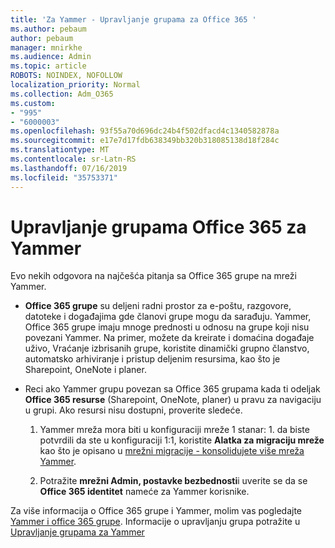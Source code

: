```yaml
---
title: 'Za Yammer - Upravljanje grupama za Office 365 '
ms.author: pebaum
author: pebaum
manager: mnirkhe
ms.audience: Admin
ms.topic: article
ROBOTS: NOINDEX, NOFOLLOW
localization_priority: Normal
ms.collection: Adm_O365
ms.custom:
- "995"
- "6000003"
ms.openlocfilehash: 93f55a70d696dc24b4f502dfacd4c1340582878a
ms.sourcegitcommit: e17e7d17fdb638349bb320b318085138d18f284c
ms.translationtype: MT
ms.contentlocale: sr-Latn-RS
ms.lasthandoff: 07/16/2019
ms.locfileid: "35753371"
---
```

# <a name="manage-office-365-groups-in-yammer"></a>Upravljanje grupama Office 365 za Yammer

Evo nekih odgovora na najčešća pitanja sa Office 365 grupe na mreži Yammer.

* **Office 365 grupe** su deljeni radni prostor za e-poštu, razgovore, datoteke i događajima gde članovi grupe mogu da sarađuju. Yammer, Office 365 grupe imaju mnoge prednosti u odnosu na grupe koji nisu povezani Yammer. Na primer, možete da kreirate i domaćina događaje uživo, Vraćanje izbrisanih grupe, koristite dinamički grupno članstvo, automatsko arhiviranje i pristup deljenim resursima, kao što je Sharepoint, OneNote i planer.

* Reci ako Yammer grupu povezan sa Office 365 grupama kada ti odeljak **Office 365 resurse** (Sharepoint, OneNote, planer) u pravu za navigaciju u grupi. Ako resursi nisu dostupni, proverite sledeće.

  1. Yammer mreža mora biti u konfiguraciji mreže 1 stanar: 1. da biste potvrdili da ste u konfiguraciji 1:1, koristite **Alatka za migraciju mreže** kao što je opisano u [mrežni migracije - konsolidujete više mreža Yammer](https://docs.microsoft.com/yammer/configure-your-yammer-network/consolidate-multiple-yammer-networks).

  2. Potražite **mrežni Admin, postavke bezbednosti**i uverite se da se **Office 365 identitet** nameće za Yammer korisnike.

Za više informacija o Office 365 grupe i Yammer, molim vas pogledajte [Yammer i office 365 grupe](https://docs.microsoft.com/en-us/yammer/manage-yammer-groups/yammer-and-office-365-groups?redirectSourcePath=%252fen-us%252farticle%252fYammer-and-Office-365-Groups-d8c239dc-a48b-47ab-b85e-6b4b8191a869). Informacije o upravljanju grupa potražite u [Upravljanje grupama za Yammer](https://support.office.com/article/Manage-a-group-in-Yammer-6e05c6d6-5548-4c88-89cd-e6757a514ef2)
